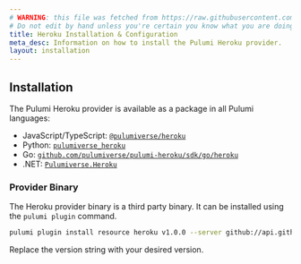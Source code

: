 ```yaml
---
# WARNING: this file was fetched from https://raw.githubusercontent.com/pulumiverse/pulumi-heroku/v1.0.4/docs/installation-configuration.md
# Do not edit by hand unless you're certain you know what you are doing!
title: Heroku Installation & Configuration
meta_desc: Information on how to install the Pulumi Heroku provider.
layout: installation
---
```


## Installation

The Pulumi Heroku provider is available as a package in all Pulumi languages:

* JavaScript/TypeScript: [`@pulumiverse/heroku`](https://www.npmjs.com/package/@pulumiverse/heroku)
* Python: [`pulumiverse_heroku`](https://pypi.org/project/pulumiverse_heroku/)
* Go: [`github.com/pulumiverse/pulumi-heroku/sdk/go/heroku`](https://github.com/pulumiverse/pulumi-heroku/tree/main/sdk/go/heroku)
* .NET: [`Pulumiverse.Heroku`](https://www.nuget.org/packages/Pulumiverse.Heroku)

### Provider Binary

The Heroku provider binary is a third party binary. It can be installed using the `pulumi plugin` command.

```bash
pulumi plugin install resource heroku v1.0.0 --server github://api.github.com/pulumiverse
```

Replace the version string with your desired version.
